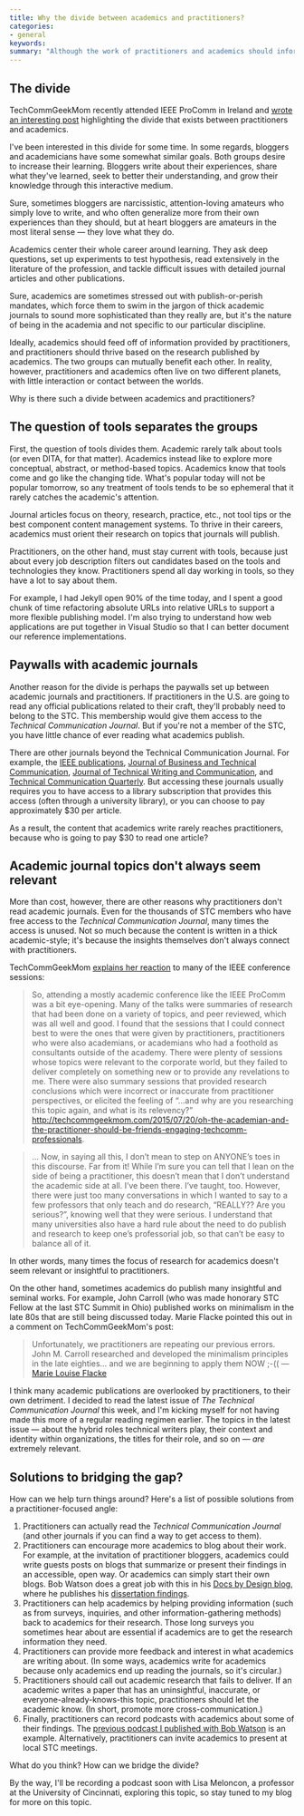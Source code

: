 ```yaml
---
title: Why the divide between academics and practitioners?
categories:
- general
keywords: 
summary: "Although the work of practitioners and academics should inform each other in mutually beneficial ways, these groups tend to be somewhat isolated and separate. Some reasons for the divide include lack of focus on tools, paywalls set up with publications, and the topics in journal articles."
---
```


## The divide 
TechCommGeekMom recently attended IEEE ProComm in Ireland and [wrote an interesting post](http://techcommgeekmom.com/2015/07/20/oh-the-academian-and-the-practitioner-should-be-friends-engaging-techcomm-professionals/) highlighting the divide that exists between practitioners and academics.

I've been interested in this divide for some time. In some regards, bloggers and academicians have some somewhat similar goals. Both groups desire to increase their learning. Bloggers write about their experiences, share what they've learned, seek to better their understanding, and grow their knowledge through this interactive medium. 

Sure, sometimes bloggers are narcissistic, attention-loving amateurs who simply love to write, and who often generalize more from their own experiences than they should, but at heart bloggers are amateurs in the most literal sense &mdash; they love what they do.

Academics center their whole career around learning. They ask deep questions, set up experiments to test hypothesis, read extensively in the literature of the profession, and tackle difficult issues with detailed journal articles and other publications. 

Sure, academics are sometimes stressed out with publish-or-perish mandates, which force them to swim in the jargon of thick academic journals to sound more sophisticated than they really are, but it's the nature of being in the academia and not specific to our particular discipline.

Ideally, academics should feed off of information provided by practitioners, and practitioners should thrive based on the research published by academics. The two groups can mutually benefit each other. In reality, however, practitioners and academics often live on two different planets, with little interaction or contact between the worlds.

Why is there such a divide between academics and practitioners?

## The question of tools separates the groups

First, the question of tools divides them. Academic rarely talk about tools (or even DITA, for that matter). Academics instead like to explore more conceptual, abstract, or method-based topics. Academics know that tools come and go like the changing tide. What's popular today will not be popular tomorrow, so any treatment of tools tends to be so ephemeral that it rarely catches the academic's attention. 

Journal articles focus on theory, research, practice, etc., not tool tips or the best component content management systems. To thrive in their careers, academics must orient their research on topics that journals will publish.

Practitioners, on the other hand, must stay current with tools, because just about every job description filters out candidates based on the tools and technologies they know. Practitioners spend all day working in tools, so they have a lot to say about them. 

For example, I had Jekyll open 90% of the time today, and I spent a good chunk of time refactoring absolute URLs into relative URLs to support a more flexible publishing model. I'm also trying to understand how web applications are put together in Visual Studio so that I can better document our reference implementations.

## Paywalls with academic journals
Another reason for the divide is perhaps the paywalls set up between academic journals and practitioners. If practitioners in the U.S. are going to read any official publications related to their craft, they'll probably need to belong to the STC. This membership would give them access to the *Technical Communication Journal*. But if you're not a member of the STC, you have little chance of ever reading what academics publish. 

There are other journals beyond the Technical Communication Journal. For example, the [IEEE publications](http://www.ieee.org/publications_standards/publications_standards_index.html), [Journal of Business and Technical Communication](http://jbt.sagepub.com/), [Journal of Technical Writing and Communication](http://jtw.sagepub.com/), and [Technical Communication Quarterly](http://www.tandfonline.com/loi/htcq20). But accessing these journals usually requires you to have access to a library subscription that provides this access (often through a university library), or you can choose to pay approximately $30 per article. 
 
 As a result, the content that academics write rarely reaches practitioners, because who is going to pay $30 to read one article?
 
## Academic journal topics don't always seem relevant
 
More than cost, however, there are other reasons why practitioners don't read academic journals. Even for the thousands of STC members who have free access to the *Technical Communication Journal*, many times the access is unused. Not so much because the content is written in a thick academic-style; it's because the insights themselves don't always connect with practitioners.
 
TechCommGeekMom [explains her reaction](http://techcommgeekmom.com/2015/07/20/oh-the-academian-and-the-practitioner-should-be-friends-engaging-techcomm-professionals/) to many of the IEEE conference sessions:
 
>So, attending a mostly academic conference like the IEEE ProComm was a bit eye-opening. Many of the talks were summaries of research that had been done on a variety of topics, and peer reviewed, which was all well and good. I found that the sessions that I could connect best to were the ones that were given by practitioners, practitioners who were also academians, or academians who had a foothold as consultants outside of the academy. There were plenty of sessions whose topics were relevant to the corporate world, but they failed to deliver completely on something new or to provide any revelations to me. There were also summary sessions that provided research conclusions which were incorrect or inaccurate from practitioner perspectives, or elicited the feeling of “…and why are you researching this topic again, and what is its relevency?” http://techcommgeekmom.com/2015/07/20/oh-the-academian-and-the-practitioner-should-be-friends-engaging-techcomm-professionals.

>... Now, in saying all this, I don’t mean to step on ANYONE’s toes in this discourse. Far from it! While I’m sure you can tell that I lean on the side of being a practitioner, this doesn’t mean that I don’t understand the academic side at all. I’ve been there. I’ve taught, too. However, there were just too many conversations in which I wanted to say to a few professors that only teach and do research, “REALLY?? Are you serious?”, knowing well that they were serious. I understand that many universities also have a hard rule about the need to do publish and research to keep one’s professorial job, so that can’t be easy to balance all of it.

In other words, many times the focus of research for academics doesn't seem relevant or insightful to practitioners.

On the other hand, sometimes academics do publish many insightful and seminal works. For example, John Carroll (who was made honorary STC Fellow at the last STC Summit in Ohio) published works on minimalism in the late 80s that are still being discussed today. Marie Flacke pointed this out in a comment on TechCommGeekMom's post:

> Unfortunately, we practitioners are repeating our previous errors. John M. Carroll researched and developed the minimalism principles in the late eighties… and we are beginning to apply them NOW ;-(( &mdash; [Marie Louise Flacke](http://techcommgeekmom.com/2015/07/20/oh-the-academian-and-the-practitioner-should-be-friends-engaging-techcomm-professionals/#comment-6318)

I think many academic publications are overlooked by practitioners, to their own detriment. I decided to read the latest issue of *The Technical Communication Journal* this week, and I'm kicking myself for not having made this more of a regular reading regimen earlier. The topics in the latest issue &mdash; about the hybrid roles technical writers play, their context and identity within organizations, the titles for their role, and so on &mdash; *are* extremely relevant.

## Solutions to bridging the gap?
How can we help turn things around? Here's a list of possible solutions from a practitioner-focused angle:

1. Practitioners can actually read the *Technical Communication Journal* (and other journals if you can find a way to get access to them).
2. Practitioners can encourage more academics to blog about their work. For example, at the invitation of practitioner bloggers, academics could write guests posts on blogs that summarize or present their findings in an accessible, open way. Or academics can simply start their own blogs. Bob Watson does a great job with this in his [Docs by Design blog](http://docsbydesign.com/), where he publishes his [dissertation findings](http://docsbydesign.com/category/phd-dissertation-study/).
3. Practitioners can help academics by helping providing information (such as from surveys, inquiries, and other information-gathering methods) back to academics for their research. Those long surveys you sometimes hear about are essential if academics are to get the research information they need.
4. Practitioners can provide more feedback and interest in what academics are writing about. (In some ways, academics write for academics because only academics end up reading the journals, so it's circular.)
5. Practitioners should call out academic research that fails to deliver. If an academic writes a paper that has an uninsightful, inaccurate, or everyone-already-knows-this topic, practitioners should let the academic know. (In short, promote more cross-communication.)
6. Finally, practitioners can record podcasts with academics about some of their findings. The [previous podcast I published with Bob Watson](http://idratherbewriting.com/2015/07/30/bob-watson-phd-dissertation-on-api-doc-mythbusting-testing-usability-performance/) is an example. Alternatively, practitioners can invite academics to present at local STC meetings. 

What do you think? How can we bridge the divide?

By the way, I'll be recording a podcast soon with Lisa Meloncon, a professor at the University of Cincinnati, exploring this topic, so stay tuned to my blog for more on this topic.






